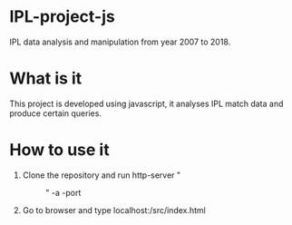 # IPL-project-js
IPL data analysis and manipulation from year 2007 to 2018.

# What is it
This project is developed using javascript, it analyses IPL match data and produce certain queries.

# How to use it
1. Clone the repository and run http-server "<dir name>" -a -port <of your choice>
2. Go to browser and type localhost:<port>/src/index.html
